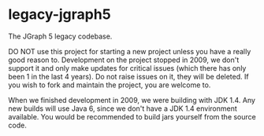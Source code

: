 legacy-jgraph5
==============

The JGraph 5 legacy codebase.

DO NOT use this project for starting a new project unless you have a really good reason to. Development on the project 
stopped in 2009, we don't support it and only make updates for critical issues (which there has only been 1 in the 
last 4 years). Do not raise issues on it, they will be deleted. If you wish to fork and maintain the project, you are 
welcome to.

When we finished development in 2009, we were building with JDK 1.4. Any new builds will use Java 6, since we don't 
have a JDK 1.4 environment available. You would be recommended to build jars yourself from the source code.
